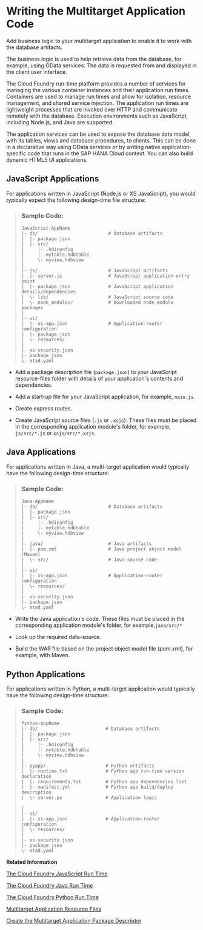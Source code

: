 <!-- loio32e95901db054e5e916dd25a5020bcdf -->

# Writing the Multitarget Application Code

Add business logic to your multitarget application to enable it to work with the database artifacts.

The business logic is used to help retrieve data from the database, for example, using OData services. The data is requested from and displayed in the client user interface.

The Cloud Foundry run-time platform provides a number of services for managing the various container instances and their application run times. Containers are used to manage run times and allow for isolation, resource management, and shared service injection. The application run times are lightweight processes that are invoked over HTTP and communicate remotely with the database. Execution environments such as JavaScript, including Node.js, and Java are supported.

The application services can be used to expose the database data model, with its tables, views and database procedures, to clients. This can be done in a declarative way using OData services or by writing native application-specific code that runs in the SAP HANA Cloud context. You can also build dynamic HTML5 UI applications.



## JavaScript Applications

For applications written in JavaScript \(Node.js or XS JavaScript\), you would typically expect the following design-time file structure:

> ### Sample Code:  
> ```
> JavaScript-AppName
> |- db/                          # Database artifacts
> |  |- package.json            
> |  |- src/                    
> |     |- .hdiconfig           
> |     |- mytable.hdbtable
> |     \- myview.hdbview  
> |      
> |- js/                          # JavaScript artifacts
> |  |- server.js                 # JavaScript application entry point
> |  |- package.json              # JavaScript application details/dependencies
> |  \- lib/                      # JavaScript source code
> |  \- node_modules/             # Downloaded node module packages
> | 
> |- ui/ 
> |  |- xs-app.json               # Application-router configuration
> |  |- package.json  
> |  \- resources/        
> |
> |- xs-security.json
> |- package.json
> \- mtad.yaml     
> 
> ```

-   Add a package description file \(`package.json`\) to your JavaScript resource-files folder with details of your application's contents and dependencies.

-   Add a start-up file for your JavaScript application, for example, `main.js`.

-   Create express routes.

-   Create JavaScript source files \(`.js` or `.xsjs`\). These files must be placed in the corresponding application module's folder, for example, `js/src/*.js` or `xsjs/src/*.xsjs`.




<a name="loio32e95901db054e5e916dd25a5020bcdf__section_efr_2wt_tt"/>

## Java Applications

For applications written in Java, a multi-target application would typically have the following design-time structure:

> ### Sample Code:  
> ```
> Java-AppName
> |- db/                          # Database artifacts
> |  |- package.json   
> |  |- src/                    
> |     |- .hdiconfig           
> |     |- mytable.hdbtable
> |     \- myview.hdbview        
> |
> |- java/                        # Java artifacts
> |  |- pom.xml                   # Java project object model (Maven)
> |  \- src/                      # Java source code
> |
> |- ui/ 
> |  |- xs-app.json               # Application-router configuration
> |  \- resources/
> |
> |- xs-security.json        
> |- package.json
> \- mtad.yaml     
> 
> ```

-   Write the Java application's code. These files must be placed in the corresponding application module's folder, for example,`java/src/*`

-   Look up the required data-source.

-   Build the WAR file based on the project object model file \(pom.xml\), for example, with Maven.




<a name="loio32e95901db054e5e916dd25a5020bcdf__section_drl_5rt_5fb"/>

## Python Applications

For applications written in Python, a multi-target application would typically have the following design-time structure:

> ### Sample Code:  
> ```
> Python-AppName
> |- db/                         # Database artifacts
> |  |- package.json   
> |  |- src/                    
> |     |- .hdiconfig           
> |     |- mytable.hdbtable
> |     \- myview.hdbview        
> |
> |- pyapp/                      # Python artifacts
> |  |- runtime.txt              # Python app run-time version declaration
> |  |- requirements.txt         # Python app dependencies list
> |  |- manifest.yml             # Python app build/deploy description
> |  \- server.py                # Application logic
> 
> |
> |- ui/ 
> |  |- xs-app.json              # Application-router configuration
> |  \- resources/
> |
> |- xs-security.json        
> |- package.json
> \- mtad.yaml     
> 
> ```

**Related Information**  


[The Cloud Foundry JavaScript Run Time](the-cloud-foundry-javascript-run-time-18c0192.md "Cloud Foundry on SAP Business Technology Platform provides a JavaScript run time environment to which you can deploy your Node.js and JavaScript applications.")

[The Cloud Foundry Java Run Time](the-cloud-foundry-java-run-time-2b5a9a4.md "SAP Business Technology Platform provides a Cloud Foundry Java run time to which you can deploy your Java applications.")

[The Cloud Foundry Python Run Time](the-cloud-foundry-python-run-time-8d786ec.md "SAP Business Technology Platform provides a Cloud Foundry Python run time to which you can deploy your Python applications.")

[Multitarget Application Resource Files](../20-HANA-Cloud-DB-Dev-Get-Started/multitarget-application-resource-files-8635e0b.md "SAP HANA Cloud multitarget applications require some mandatory configuration artifacts.")

[Create the Multitarget Application Package Descriptor](create-the-multitarget-application-package-descriptor-0b0ed18.md "The package descriptor defines a JavaScript application's design-time and run-time dependencies in Cloud Foundry.")

